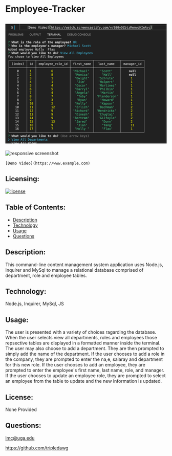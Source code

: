 # Employee-Tracker
  ## ![full size screenshot](screenshot.png) 
  ![responsive screenshot](screenshot_responsive.png)

  	[Demo Video](https://www.example.com)

  ## Licensing:
  [![license](https://img.shields.io/badge/license-none-blue)](https://shields.io)
  ## Table of Contents: 
  - [Description](#description)
  - [Technology](#technology)
  - [Usage](#usage)
  - [Questions](#questions)

  ## Description:
  This command-line content management system application uses Node.js, Inquirer and MySql to manage a relational database comprised of department, role and employee tables.  
  ## Technology:
  Node.js, Inquirer, MySql, JS
  ## Usage: 
  The user is presented with a variety of choices ragarding the database.  When the user selects view all departments, roles and employees those repsective tables are displayed in a formatted manner inside the terminal.  The user may also choose to add a department.  They are then prompted to simply add the name of the department.  If the user chooses to add a role in the company, they are prompted to enter the na,e, salaray and department for this new role.  If the user chooses to add an employee, they are prompted to enter the employee's first name, last name, role, and manager.  If the user chooses to update an employee role, they are prompted to select an employee from the table to update and the new information is updated.   
  ## License: 
  None Provided 
  ## Questions: 
  lmc@uga.edu
  
  <https://github.com/tripledawg>